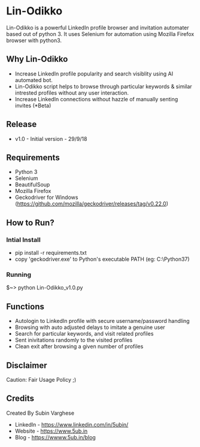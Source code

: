 # Lin-Odikko
Lin-Odikko is a powerful LinkedIn profile browser and invitation automater based out of python 3. It uses Selenium for automation using Mozilla Firefox browser with python3.

## Why Lin-Odikko
- Increase LinkedIn profile popularity and search visiblity using AI automated bot. 
- Lin-Odikko script helps to browse through particular keywords & similar intrested profiles without any user interaction.
- Increase LinkedIn connections without hazzle of manually senting invites (*Beta)

## Release
- v1.0 - Initial version - 29/9/18

## Requirements
- Python 3
- Selenium
- BeautifulSoup
- Mozilla Firefox
- Geckodriver for Windows (https://github.com/mozilla/geckodriver/releases/tag/v0.22.0)

## How to Run?
### Intial Install
- pip install -r requirements.txt
- copy 'geckodriver.exe' to Python's executable PATH (eg: C:\Python37\)
### Running
$~> python Lin-Odikko_v1.0.py

## Functions
- Autologin to LinkedIn profile with secure username/password handling
- Browsing with auto adjusted delays to imitate a genuine user
- Search for particular keywords, and visit related profiles
- Sent inivitations randomly to the visited profiles
- Clean exit after browsing a given number of profiles

## Disclaimer
Caution: Fair Usage Policy ;)

## Credits
Created By Subin Varghese
- LinkedIn - https://www.linkedin.com/in/5ubin/
- Website - https://www.5ub.in
- Blog - https://wwww.5ub.in/blog


